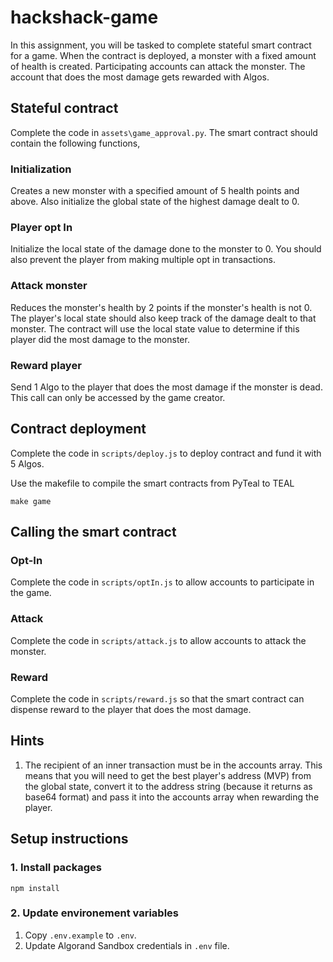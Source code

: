 # hackshack-game
In this assignment, you will be tasked to complete stateful smart contract for a game. When the contract is deployed, a monster with a fixed amount of health is created. Participating accounts can attack the monster. The account that does the most damage gets rewarded with Algos. 

## Stateful contract
Complete the code in `assets\game_approval.py`. The smart contract should contain the following functions,

### Initialization
Creates a new monster with a specified amount of 5 health points and above. Also initialize the global state of the highest damage dealt to 0. 

### Player opt In
Initialize the local state of the damage done to the monster to 0. You should also prevent the player from making multiple opt in transactions.

### Attack monster
Reduces the monster's health by 2 points if the monster's health is not 0. The player's local state should also keep track of the damage dealt to that monster. The contract will use the local state value to determine if this player did the most damage to the monster.

### Reward player
Send 1 Algo to the player that does the most damage if the monster is dead. This call can only be accessed by the game creator.

## Contract deployment
Complete the code in `scripts/deploy.js` to deploy contract and fund it with 5 Algos.

Use the makefile to compile the smart contracts from PyTeal to TEAL
```
make game
```

## Calling the smart contract

### Opt-In
Complete the code in `scripts/optIn.js` to allow accounts to participate in the game.

### Attack
Complete the code in `scripts/attack.js` to allow accounts to attack the monster.

### Reward
Complete the code in `scripts/reward.js` so that the smart contract can dispense reward to the player that does the most damage.

## Hints
1. The recipient of an inner transaction must be in the accounts array. This means that you will need to get the best player's address (MVP) from the global state, convert it to the address string (because it returns as base64 format) and pass it into the accounts array when rewarding the player.

## Setup instructions

### 1. Install packages
```
npm install
```

### 2. Update environement variables
1. Copy `.env.example` to `.env`.
2. Update Algorand Sandbox credentials in `.env` file.

